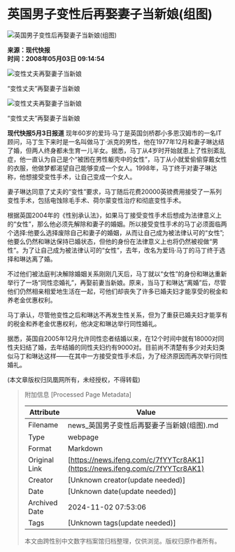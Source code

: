 # 英国男子变性后再娶妻子当新娘(组图)

![英国男子变性后再娶妻子当新娘(组图)](//x0.ifengimg.com/ucms/2019_38/AC5B8A2AE18AB61C7067AFFDBBCD12D16295DDA2_w121_h75.jpg)

**来源：现代快报**  
**时间：2008年05月03日 09:14:54**

![变性丈夫再娶妻子当新娘](http://img.ifeng.com/hres/200805/03/09/7364a9f4c0a14841b87fa9f830e56183.jpg)

“变性丈夫”再娶妻子当新娘

![变性丈夫再娶妻子当新娘](http://img.ifeng.com/hres/200805/03/09/dd521551fae6ae173a31780e41220d26.jpg)

“变性丈夫”再娶妻子当新娘

**现代快报5月3日报道** 现年60岁的爱玛·马丁是英国剑桥郡小多恩汉姆市的一名IT顾问，马丁生下来时是一名叫做马丁·派克的男性，他在1977年12月和妻子琳达结了婚，但两人终身都未生育一儿半女。据悉，马丁从4岁时开始就患上了性别紊乱症，他一直认为自己是个“被困在男性躯壳中的女性”，马丁从小就爱偷偷穿戴女性的衣服，他做梦都渴望自己能够变成一个女人。1998年，马丁终于对妻子琳达称，他想接受变性手术，让自己变成一个女人。

妻子琳达同意了丈夫的“变性”要求，马丁随后花费20000英镑费用接受了一系列变性手术，包括电蚀除毛手术、荷尔蒙变性治疗和彻底变性手术。

根据英国2004年的《性别承认法》，如果马丁接受变性手术后想成为法律意义上的“女性”，那么他必须先解除和妻子的婚姻。所以接受变性手术的马丁必须面临两个选择:他要么选择废除自己和妻子的婚姻，从而让自己成为被法律认可的“女性”;他要么仍然和琳达保持已婚状态，但他的身份在法律意义上也将仍然被视做“男性”。为了让自己成为被法律认可的“女性”，去年，改名为爱玛·马丁的马丁终于选择和琳达离了婚。

不过他们被法庭判决解除婚姻关系刚刚几天后，马丁就以“女性”的身份和琳达重新举行了一场“同性恋婚礼”，再娶前妻当新娘。原来，当马丁和琳达“离婚”后，尽管他们仍然相亲相爱地生活在一起，可他们却丧失了许多已婚夫妇才能享受的税金和养老金优惠权利。

马丁承认，尽管他变性之后和琳达不再发生性关系，但为了重获已婚夫妇才能享有的税金和养老金优惠权利，他决定和琳达举行同性婚礼。

据悉，英国自2005年12月允许同性恋者结婚以来，在12个时间中就有18000对同性夫妇结了婚，去年结婚的同性夫妇约有9000对。目前尚不清楚有多少对夫妇类似马丁和琳达这样——在其中一方接受变性手术后，为了经济原因而再次举行同性婚礼。

(本文章版权归凤凰网所有，未经授权，不得转载)

> 附加信息 [Processed Page Metadata]
>
> | Attribute       | Value                                  |
> |-----------------|----------------------------------------|
> | Filename        | news_英国男子变性后再娶妻子当新娘(组图).md                             |
> | Type            | webpage                                 |
> | Format          | Markdown                               |
> | Original Link   | [https://news.ifeng.com/c/7fYYTcr8AK1](https://news.ifeng.com/c/7fYYTcr8AK1)                       |
> | Creator         | [Unknown creator(update needed)]                              |
> | Date            | [Unknown date(update needed)]                                 |
> | Archived Date   | 2024-11-02 07:53:06                             |
> | Tags            | [Unknown tags(update needed)]                                 |
>
> 本文由跨性别中文数字档案馆归档整理，仅供浏览。版权归原作者所有。
>